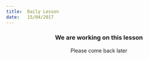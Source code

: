 ```yaml
---
title:  Daily Lesson
date:   15/04/2017
---
```


### <center>We are working on this lesson</center>
<center>Please come back later</center>